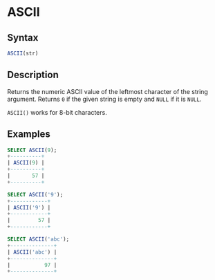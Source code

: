 # ASCII

## Syntax

```sql
ASCII(str)
```

## Description

Returns the numeric ASCII value of the leftmost character of the string argument.  Returns `0` if the given string is empty and `NULL` if it is `NULL`.

`ASCII()` works for 8-bit characters.

## Examples

```sql
SELECT ASCII(9);
+----------+
| ASCII(9) |
+----------+
|       57 |
+----------+

SELECT ASCII('9');
+------------+
| ASCII('9') |
+------------+
|         57 |
+------------+

SELECT ASCII('abc');
+--------------+
| ASCII('abc') |
+--------------+
|           97 |
+--------------+
```